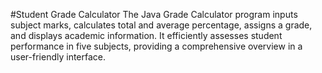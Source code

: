 #Student Grade Calculator
The Java Grade Calculator program inputs subject marks, calculates total and average percentage, assigns a grade, and displays academic information. It efficiently assesses student performance in five subjects, providing a comprehensive overview in a user-friendly interface.
